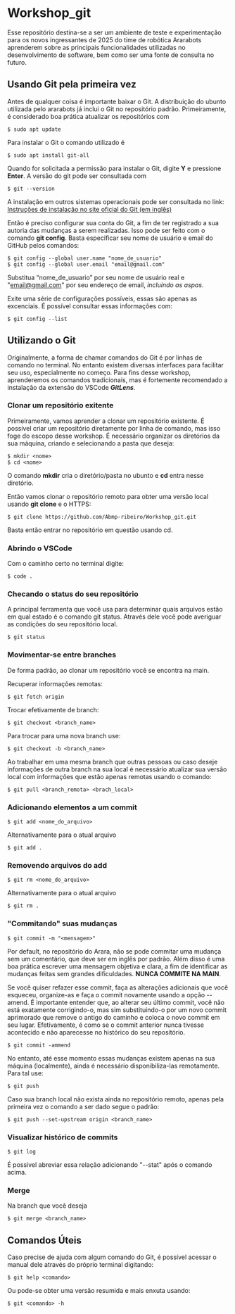# Workshop_git
Esse repositório destina-se a ser um ambiente de teste e experimentação para os novos ingressantes de 2025 do time de robótica Ararabots aprenderem sobre as principais funcionalidades utilizadas no desenvolvimento de software, bem como ser uma fonte de consulta no futuro.

## Usando Git pela primeira vez

Antes de qualquer coisa é importante baixar o Git. A distribuição do ubunto utilizada pelo ararabots já inclui o Git no repositório padrão. Primeiramente, é considerado boa prática atualizar os repositórios com 
```
$ sudo apt update
```

Para instalar o Git o comando utilizado é 
```
$ sudo apt install git-all
```

Quando for solicitada a permissão para instalar o Git, digite **Y** e pressione **Enter**. A versão do git pode ser consultada com  
```
$ git --version
```

A instalação em outros sistemas operacionais pode ser consultada no link: 
[Instruções de instalação no site oficial do Git (em inglês)](https://git-scm.com/book/en/v2/Getting-Started-Installing-Git)

Então é preciso configurar sua conta do Git, a fim de ter registrado a sua autoria das mudanças a serem realizadas. Isso pode ser feito com o comando **git config**. Basta especificar seu nome de usuário e email do GitHub pelos comandos: 
```
$ git config --global user.name "nome_de_usuario" 
$ git config --global user.email "email@gmail.com"
```
Substitua “nome_de_usuario” por seu nome de usuário real e "email@gmail.com" por seu endereço de email, *incluindo as aspas*.

Exite uma série de configurações possíveis, essas são apenas as excenciais. É possível consultar essas informações com: 
```
$ git config --list
```

## Utilizando o Git

Originalmente, a forma de chamar comandos do Git é por linhas de comando no terminal. No entanto existem diversas interfaces para facilitar seu uso, especialmente no começo. Para fins desse workshop, aprenderemos os comandos tradicionais, mas é fortemente recomendado a instalação da extensão do VSCode ***GitLens***.

### Clonar um repositório exitente
Primeiramente, vamos aprender a clonar um repositório existente. É possível criar um repositório diretamente por linha de comando, mas isso foge do escopo desse workshop. É necessário organizar os diretórios da sua máquina, criando e selecionando a pasta que deseja: 
```
$ mkdir <nome> 
$ cd <nome>
``` 
O comando **mkdir** cria o diretório/pasta no  ubunto e **cd** entra nesse diretório.

Então vamos clonar o repositório remoto para obter uma versão local usando **git clone** e o HTTPS: 
```
$ git clone https://github.com/Abmp-ribeiro/Workshop_git.git
```
Basta então entrar no repositório em questão usando cd.

### Abrindo o VSCode

Com o caminho certo no terminal digite:
```
$ code .
```

### Checando o status do seu repositório

A principal ferramenta que você usa para determinar quais arquivos estão em qual estado é o comando git status. Através dele você pode averiguar as condições do seu repositório local.
```
$ git status
```

### Movimentar-se entre branches

De forma padrão, ao clonar um repositório você se encontra na main.

Recuperar informações remotas: 
```
$ git fetch origin
```

Trocar efetivamente de branch: 
```
$ git checkout <branch_name>
``` 
Para trocar para uma nova branch use: 
```
$ git checkout -b <branch_name>
```

Ao trabalhar em uma mesma branch que outras pessoas ou caso deseje informações de outra branch na sua local é necessário atualizar sua versão local com informações que estão apenas remotas usando o comando: 
```
$ git pull <branch_remota> <brach_local>
```


### Adicionando elementos a um commit

```
$ git add <nome_do_arquivo>
``` 
Alternativamente para o atual arquivo
```
$ git add .
```
### Removendo arquivos do add

``` 
$ git rm <nome_do_arquivo>
``` 
Alternativamente para o atual arquivo
```
$ git rm .
```

### "Commitando" suas mudanças

```
$ git commit -m "<mensagem>"
```
Por default, no repositório do Arara, não se pode commitar uma mudança sem um comentário, que deve ser em inglês por padrão. Além disso é uma boa prática escrever uma mensagem objetiva e clara, a fim de identificar as mudanças feitas sem grandes dificuldades. **NUNCA COMMITE NA MAIN**.

Se você quiser refazer esse commit, faça as alterações adicionais que você esqueceu, organize-as e faça o commit novamente usando a opção --amend. É importante entender que, ao alterar seu último commit, você não está exatamente corrigindo-o, mas sim substituindo-o por um novo commit aprimorado que remove o antigo do caminho e coloca o novo commit em seu lugar. Efetivamente, é como se o commit anterior nunca tivesse acontecido e não aparecesse no histórico do seu repositório. 
```
$ git commit -ammend
```

No entanto, até esse momento essas mudanças existem apenas na sua máquina (localmente), ainda é necessário disponibiliza-las remotamente. Para tal use: 
```
$ git push
```
Caso sua branch local não exista ainda no repositório remoto, apenas pela primeira vez o comando a ser dado segue o padrão:
```
$ git push --set-upstream origin <branch_name>
``` 

### Visualizar histórico de commits

```
$ git log
``` 
É possível abreviar essa relação adicionando "--stat" após o comando acima.

### Merge

Na branch que você deseja 
```
$ git merge <branch_name>
```

## Comandos Úteis

Caso precise de ajuda com algum comando do Git, é possível acessar o manual dele através do próprio terminal digitando: 
```
$ git help <comando>
```

Ou pode-se obter uma versão resumida e mais enxuta usando:
```
$ git <comando> -h
```
